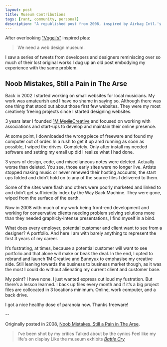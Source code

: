 ```yaml
---
layout: post
title: Museum Contributions
tags: [rant, community, personal]
description: "A republished post from 2008, inspired by Airbag Intl.'s plea for a Web Design Musem."
---
```


After overlooking ["Vogel's"](http://www.airbagindustries.com/archives/airbag/vogel.php) inspired plea:

> We need a web design museum.

I saw a series of tweets from developers and designers reminiscing over so much of their lost original works I dug up an old post embodying my experience with the same problem.

## Noob Mistakes, Still a Pain in The Arse

Back in 2002 I started working on small websites for local musicians. My work was amateurish and I have no shame in saying so. Although there was one thing that stood out about those first few websites. They were my most creatively freeing projects since I started designing websites.

3 years later I founded [1M <strike>Media</strike>Creative](http://unmatchedstyle.com/gallery/1mcreativecom.php) and focused on working with associations and start-ups to develop and maintain their online presence.

At some point, I downloaded the wrong piece of freeware and found my computer out of order. In a rush to get it up amd running as soon as possible, I wiped the drives. Completely. Only after install my needed software and setting my email up did I realize what I had done.

3 years of design, code, and miscellaneous notes were deleted. Actually worse than deleted. You see, those early sites were no longer live. Artists stopped making music or never renewed their hosting accounts, the start ups folded and didn’t hold on to any of the source files I delivered to them.

Some of the sites were flash and others were poorly marketed and linked to and didn’t get sufficiently index by the Way Back Machine. They were gone, wiped from the surface of the earth.

Now in 2008 with much of my work being front-end development and working for conservative clients needing problem solving solutions more than they needed graphicly-intense presentations, I find myself in a bind.

What does every employer, potential customer and client want to see from a designer? A portfolio. And here I am with barely anything to represent the first 3 years of my career.

It’s fustrating, at times, because a potential customer will want to see portfolio and that alone will make or beak the deal. In the end, I opted to rebrand and launch 1M Creative and Bunnyux to emphasise my creative side. Still leaning towards the business to business market though, as it was the most I could do without alienating my current client and customer base.

My point? I have none. I just wanted express out loud my fustration. But there’s a lesson learned. I back up files every month and if it’s a big project files are collocated in 3 locations minimum. Online, work computer, and a back drive.

I got a nice healthy dose of paranoia now. Thanks freeware!

--

Originally posted in 2008, [Noob Mistakes, Still a Pain in The Arse](http://rabidlogic.com/2008/08/noob-mistakes-still-a-pain-in-the-arse/).

> I've been shot by my critics
> Talked about by the cynics
> Feel like my life's on display
> Like the museum exhibits *[Battle Cry](http://rapgenius.com/Obie-trice-battle-cry-lyrics)*
